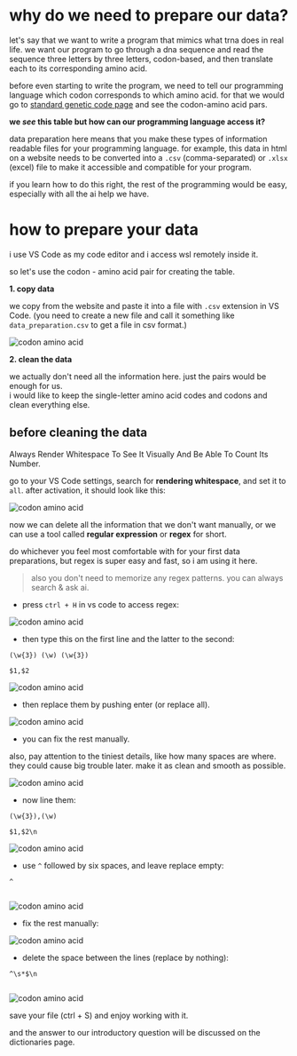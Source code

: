 # why do we need to prepare our data?
let's say that we want to write a program that mimics what trna does in real life. 
we want our program to go through a dna sequence and read the sequence three letters by three letters, codon-based, and then translate each to its corresponding amino acid.

before even starting to write the program, we need to tell our programming language which codon corresponds to which amino acid.
for that we would go to [standard genetic code page](https://www.ncbi.nlm.nih.gov/Taxonomy/taxonomyhome.html/index.cgi?chapter=tgencodes#SG1) and see the codon-amino acid pars. 

**we _see_ this table but how can our programming language access it?**


data preparation here means that you make these types of information readable files for your programming language.
for example, this data in html on a website needs to be converted into a `.csv` (comma-separated) or `.xlsx` (excel) file to make it accessible and compatible for your program.

if you learn how to do this right, the rest of the programming would be easy, especially with all the ai help we have.

# how to prepare your data

i use VS Code as my code editor and i access wsl remotely inside it. 

so let's use the codon - amino acid pair for creating the table.

**1. copy data**

we copy from the website and paste it into a file with `.csv` extension in VS Code.
(you need to create a new file and call it something like `data_preparation.csv` to get a file in csv format.)

![codon amino acid](https://github.com/user-attachments/assets/3572afc1-9ba9-431d-84bf-0ad9df224a03)

**2. clean the data**

we actually don't need all the information here. just the pairs would be enough for us.  
i would like to keep the single-letter amino acid codes and codons and clean everything else.

## before cleaning the data
Always Render Whitespace To See It Visually And Be Able To Count Its Number.

go to your VS Code settings, search for **rendering whitespace**, and set it to `all`. after activation, it should look like this:

![codon amino acid](https://github.com/user-attachments/assets/7631db5d-6f66-4c2c-bd6f-7003112a1a46)

now we can delete all the information that we don't want manually, or we can use a tool called **regular expression** or **regex** for short.

do whichever you feel most comfortable with for your first data preparations, but regex is super easy and fast, so i am using it here.

> also you don't need to memorize any regex patterns. you can always search & ask ai.

- press `ctrl + H` in vs code to access regex:

![codon amino acid](https://github.com/user-attachments/assets/3357ecef-243a-4390-937a-cf27b09f4202)

- then type this on the first line and the latter to the second:

```regex
(\w{3}) (\w) (\w{3})
```
```regex
$1,$2
```

![codon amino acid](https://github.com/user-attachments/assets/b95e5e6f-91ee-4920-8d94-dfb5633c9c87)

- then replace them by pushing enter (or replace all).

![codon amino acid](https://github.com/user-attachments/assets/9276fd15-11eb-4ec1-a23f-26694f1d58a3)

- you can fix the rest manually.

also, pay attention to the tiniest details, like how many spaces are where. they could cause big trouble later. make it as clean and smooth as possible.

![codon amino acid](https://github.com/user-attachments/assets/d5a7d0e1-1507-46e4-aa1c-5370fab33c5a)

- now line them:

```regex
(\w{3}),(\w)
```
```regex
$1,$2\n
```
![codon amino acid](https://github.com/user-attachments/assets/c572c5a2-9b40-4e01-a762-f3e5853e9ddf)


- use `^` followed by six spaces, and leave replace empty:

```regex
^
```
```regex

```

![codon amino acid](https://github.com/user-attachments/assets/045003c4-4a6e-4678-aede-505cd558d137)


- fix the rest manually:

![codon amino acid](https://github.com/user-attachments/assets/b87df334-3e86-4f77-bb9f-cb2cd6b10540)


- delete the space between the lines (replace by nothing):

```regex
^\s*$\n
```
```regex

```

![codon amino acid](https://github.com/user-attachments/assets/c01cf38b-c201-4206-b662-721ce1da0367)


save your file (ctrl + S) and enjoy working with it.

and the answer to our introductory question will be discussed on the dictionaries page.




















